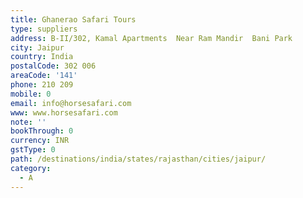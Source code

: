 ```yaml
---
title: Ghanerao Safari Tours
type: suppliers
address: B-II/302, Kamal Apartments  Near Ram Mandir  Bani Park
city: Jaipur
country: India
postalCode: 302 006
areaCode: '141'
phone: 210 209
mobile: 0
email: info@horsesafari.com
www: www.horsesafari.com
note: ''
bookThrough: 0
currency: INR
gstType: 0
path: /destinations/india/states/rajasthan/cities/jaipur/
category:
  - A
---
```


